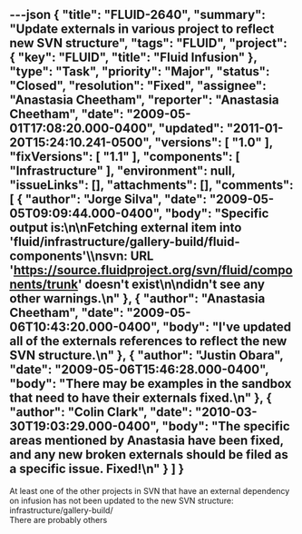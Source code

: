 ---json
{
  "title": "FLUID-2640",
  "summary": "Update externals in various project to reflect new SVN structure",
  "tags": "FLUID",
  "project": {
    "key": "FLUID",
    "title": "Fluid Infusion"
  },
  "type": "Task",
  "priority": "Major",
  "status": "Closed",
  "resolution": "Fixed",
  "assignee": "Anastasia Cheetham",
  "reporter": "Anastasia Cheetham",
  "date": "2009-05-01T17:08:20.000-0400",
  "updated": "2011-01-20T15:24:10.241-0500",
  "versions": [
    "1.0"
  ],
  "fixVersions": [
    "1.1"
  ],
  "components": [
    "Infrastructure"
  ],
  "environment": null,
  "issueLinks": [],
  "attachments": [],
  "comments": [
    {
      "author": "Jorge Silva",
      "date": "2009-05-05T09:09:44.000-0400",
      "body": "Specific output is:\n\nFetching external item into 'fluid/infrastructure/gallery-build/fluid-components'\\\nsvn: URL '<https://source.fluidproject.org/svn/fluid/components/trunk>' doesn't exist\n\ndidn't see any other warnings.\n"
    },
    {
      "author": "Anastasia Cheetham",
      "date": "2009-05-06T10:43:20.000-0400",
      "body": "I've updated all of the externals references to reflect the new SVN structure.\n"
    },
    {
      "author": "Justin Obara",
      "date": "2009-05-06T15:46:28.000-0400",
      "body": "There may be examples in the sandbox that need to have their externals fixed.\n"
    },
    {
      "author": "Colin Clark",
      "date": "2010-03-30T19:03:29.000-0400",
      "body": "The specific areas mentioned by Anastasia have been fixed, and any new broken externals should be filed as a specific issue. Fixed!\n"
    }
  ]
}
---
At least one of the other projects in SVN that have an external dependency on infusion has not been updated to the new SVN structure:\
infrastructure/gallery-build/\
There are probably others

        